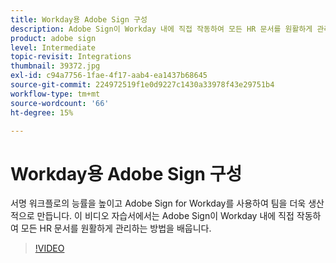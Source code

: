 ```yaml
---
title: Workday용 Adobe Sign 구성
description: Adobe Sign이 Workday 내에 직접 작동하여 모든 HR 문서를 원활하게 관리하는 방법을 알아봅니다.
product: adobe sign
level: Intermediate
topic-revisit: Integrations
thumbnail: 39372.jpg
exl-id: c94a7756-1fae-4f17-aab4-ea1437b68645
source-git-commit: 224972519f1e0d9227c1430a33978f43e29751b4
workflow-type: tm+mt
source-wordcount: '66'
ht-degree: 15%

---
```


# Workday용 Adobe Sign 구성

서명 워크플로의 능률을 높이고 Adobe Sign for Workday를 사용하여 팀을 더욱 생산적으로 만듭니다. 이 비디오 자습서에서는 Adobe Sign이 Workday 내에 직접 작동하여 모든 HR 문서를 원활하게 관리하는 방법을 배웁니다.

>[!VIDEO](https://video.tv.adobe.com/v/39372?hidetitle=true)
